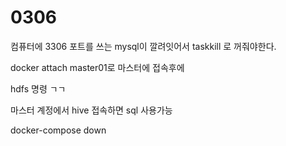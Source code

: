 # 0306

컴퓨터에 3306 포트를 쓰는 mysql이 깔려잇어서 taskkill 로 꺼줘야한다.

docker attach master01로 마스터에 접속후에

hdfs 명령 ㄱㄱ

마스터 계정에서 hive 접속하면 sql 사용가능

docker-compose down